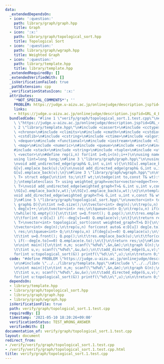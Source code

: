 ```yaml
---
data:
  _extendedDependsOn:
  - icon: ':question:'
    path: library/graph/graph.hpp
    title: Graph
  - icon: ':x:'
    path: library/graph/topological_sort.hpp
    title: Topological Sort
  - icon: ':question:'
    path: library/graph/wgraph.hpp
    title: Weighted Graph
  - icon: ':question:'
    path: library/template.hpp
    title: library/template.hpp
  _extendedRequiredBy: []
  _extendedVerifiedWith: []
  _isVerificationFailed: true
  _pathExtension: cpp
  _verificationStatusIcon: ':x:'
  attributes:
    '*NOT_SPECIAL_COMMENTS*': ''
    PROBLEM: https://judge.u-aizu.ac.jp/onlinejudge/description.jsp?id=GRL_4_B
    links:
    - https://judge.u-aizu.ac.jp/onlinejudge/description.jsp?id=GRL_4_B
  bundledCode: "#line 1 \"verify/graph/topological_sort.1.test.cpp\"\n#define PROBLEM\
    \ \"https://judge.u-aizu.ac.jp/onlinejudge/description.jsp?id=GRL_4_B\"\n\n#line\
    \ 2 \"library/template.hpp\"\n#include <cassert>\n#include <cctype>\n#include\
    \ <chrono>\n#include <climits>\n#include <cmath>\n#include <cstdio>\n#include\
    \ <cstdlib>\n#include <cstring>\n#include <ctime>\n#include <algorithm>\n#include\
    \ <deque>\n#include <functional>\n#include <iostream>\n#include <limits>\n#include\
    \ <map>\n#include <numeric>\n#include <queue>\n#include <set>\n#include <sstream>\n\
    #include <stack>\n#include <string>\n#include <tuple>\n#include <utility>\n#include\
    \ <vector>\n\n#define rep(i,n) for(int i=0;i<(n);i++)\n\nusing namespace std;\n\
    using lint=long long;\n#line 3 \"library/graph/graph.hpp\"\n\nusing graph=vector<vector<int>>;\n\
    \nvoid add_undirected_edge(graph& G,int u,int v){\n\tG[u].emplace_back(v);\n\t\
    G[v].emplace_back(u);\n}\n\nvoid add_directed_edge(graph& G,int u,int v){\n\t\
    G[u].emplace_back(v);\n}\n#line 3 \"library/graph/wgraph.hpp\"\n\ntemplate<class\
    \ T> struct edge{\n\tint to;\n\tT wt;\n\tedge(int to,const T& wt):to(to),wt(wt){}\n\
    };\ntemplate<class T> using weighted_graph=vector<vector<edge<T>>>;\n\ntemplate<class\
    \ T>\nvoid add_undirected_edge(weighted_graph<T>& G,int u,int v,const T& wt){\n\
    \tG[u].emplace_back(v,wt);\n\tG[v].emplace_back(u,wt);\n}\n\ntemplate<class T>\n\
    void add_directed_edge(weighted_graph<T>& G,int u,int v,const T& wt){\n\tG[u].emplace_back(v,wt);\n\
    }\n#line 5 \"library/graph/topological_sort.hpp\"\n\nvector<int> topological_sort(const\
    \ graph& D){\n\tint n=D.size();\n\tvector<int> deg(n);\n\trep(u,n) for(int v:D[u])\
    \ deg[v]++;\n\n\tvector<int> res;\n\tqueue<int> Q;\n\trep(u,n) if(deg[u]==0) Q.emplace(u);\n\
    \twhile(!Q.empty()){\n\t\tint u=Q.front(); Q.pop();\n\t\tres.emplace_back(u);\n\
    \t\tfor(int v:D[u]) if(--deg[v]==0) Q.emplace(v);\n\t}\n\treturn res;\n}\n\ntemplate<class\
    \ T>\nvector<int> topological_sort(const weighted_graph<T>& D){\n\tint n=D.size();\n\
    \tvector<int> deg(n);\n\trep(u,n) for(const auto& e:D[u]) deg[e.to]++;\n\n\tvector<int>\
    \ res;\n\tqueue<int> Q;\n\trep(u,n) if(deg[u]==0) Q.emplace(u);\n\twhile(!Q.empty()){\n\
    \t\tint u=Q.front(); Q.pop();\n\t\tres.emplace_back(u);\n\t\tfor(const auto& e:D[u])\
    \ if(--deg[e.to]==0) Q.emplace(e.to);\n\t}\n\treturn res;\n}\n#line 5 \"verify/graph/topological_sort.1.test.cpp\"\
    \n\nint main(){\n\tint n,m; scanf(\"%d%d\",&n,&m);\n\tgraph G(n);\n\trep(i,m){\n\
    \t\tint u,v; scanf(\"%d%d\",&u,&v);\n\t\tadd_directed_edge(G,u,v);\n\t}\n\n\t\
    for(int u:topological_sort(G)) printf(\"%d\\n\",u);\n\n\treturn 0;\n}\n"
  code: "#define PROBLEM \"https://judge.u-aizu.ac.jp/onlinejudge/description.jsp?id=GRL_4_B\"\
    \n\n#include \"../../library/template.hpp\"\n#include \"../../library/graph/topological_sort.hpp\"\
    \n\nint main(){\n\tint n,m; scanf(\"%d%d\",&n,&m);\n\tgraph G(n);\n\trep(i,m){\n\
    \t\tint u,v; scanf(\"%d%d\",&u,&v);\n\t\tadd_directed_edge(G,u,v);\n\t}\n\n\t\
    for(int u:topological_sort(G)) printf(\"%d\\n\",u);\n\n\treturn 0;\n}\n"
  dependsOn:
  - library/template.hpp
  - library/graph/topological_sort.hpp
  - library/graph/graph.hpp
  - library/graph/wgraph.hpp
  isVerificationFile: true
  path: verify/graph/topological_sort.1.test.cpp
  requiredBy: []
  timestamp: '2021-05-10 18:20:26+09:00'
  verificationStatus: TEST_WRONG_ANSWER
  verifiedWith: []
documentation_of: verify/graph/topological_sort.1.test.cpp
layout: document
redirect_from:
- /verify/verify/graph/topological_sort.1.test.cpp
- /verify/verify/graph/topological_sort.1.test.cpp.html
title: verify/graph/topological_sort.1.test.cpp
---
```

